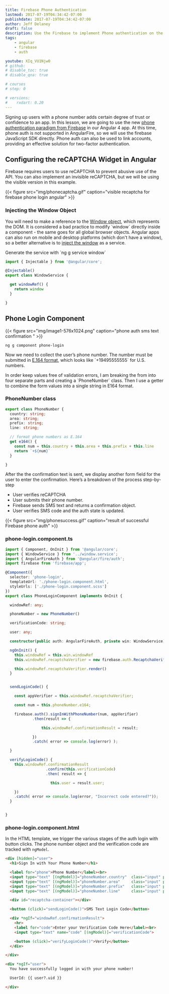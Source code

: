 ```yaml
---
title: Firebase Phone Authentication
lastmod: 2017-07-19T04:34:42-07:00
publishdate: 2017-07-19T04:34:42-07:00
author: Jeff Delaney
draft: false
description: Use the Firebase to implement Phone authentication on the web. 
tags: 
    - angular
    - firebase
    - auth

youtube: XIq_VU1Njw0
# github: 
# disable_toc: true
# disable_qna: true

# courses
# step: 0

# versions:
#    rxdart: 0.20
---
```


<p>Signing up users with a phone number adds certain degree of trust or confidence to an app. In this lesson, we are going to use the new <a href="https://firebase.google.com/docs/auth/web/phone-auth">phone authentication paradigm from Firebase</a> in our Angular 4 app. At this time, phone auth is not supported in AngularFire, so we will use the firebase JavaScript SDK directly. Phone auth can also be used to link accounts, providing an effective solution for two-factor authentication. </p>

## Configuring the reCAPTCHA Widget in Angular

<p>Firebase requires users to use reCAPTCHA to prevent abusive use of the API. You can also implement an invisible reCAPTCHA, but we will be using the visible version in this example. </p>


{{< figure src="img/phonecaptcha.gif" caption="visible recaptcha for firebase phone login angular" >}}

### Injecting the Window Object

<p>You will need to make a reference to the <a href="https://developer.mozilla.org/en-US/docs/Web/API/Window">Window object</a>, which represents the DOM. It is considered a bad practice to modify `window` directly inside a component - the same goes for all global browser objects. Angular apps can also run on mobile and desktop platforms (which don't have a window), so a better alternative is to <a href="https://juristr.com/blog/2016/09/ng2-get-window-ref/">inject the window</a> as a service. </p>

<p>Generate the service with `ng g service window`</p>

```typescript
import { Injectable } from '@angular/core';

@Injectable()
export class WindowService {

  get windowRef() {
    return window
  }

}

```

## Phone Login Component

{{< figure src="img/image1-576x1024.png" caption="phone auth sms text confirmation " >}}

```shell
ng g component phone-login
```

<p>Now we need to collect the user’s phone number. The number must be submitted in <a href="https://en.wikipedia.org/wiki/E.164">E.164 format</a>, which looks like `+19495555555` for U.S. numbers. </p>

<p>In order keep values free of validation errors, I am breaking the from into four separate parts and creating a `PhoneNumber` class. Then I use a getter to combine the form values into a single string in E164 format. </p>

### PhoneNumber class

```typescript
export class PhoneNumber {
  country: string;
  area: string;
  prefix: string;
  line: string;

  // format phone numbers as E.164
  get e164() {
    const num = this.country + this.area + this.prefix + this.line
    return `+${num}`
  }

}
```

<p>After the the confirmation text is sent, we display another form field for the user to enter the confirmation. Here’s a breakdown of the process step-by-step</p>

- User verifies reCAPTCHA
- User submits their phone number.
- Firebase sends SMS text and returns a confirmation object.
- User verifies SMS code and the auth state is updated.


{{< figure src="img/phonesuccess.gif" caption="result of successful Firebase phone auth" >}}


### phone-login.component.ts

```typescript
import { Component, OnInit } from '@angular/core';
import { WindowService } from '../window.service';
import { AngularFireAuth } from '@angular/fire/auth';
import firebase from 'firebase/app';

@Component({
  selector: 'phone-login',
  templateUrl: './phone-login.component.html',
  styleUrls: ['./phone-login.component.scss']
})
export class PhoneLoginComponent implements OnInit {

  windowRef: any;

  phoneNumber = new PhoneNumber()

  verificationCode: string;

  user: any;

  constructor(public auth: AngularFireAuth, private win: WindowService) { }

  ngOnInit() {
    this.windowRef = this.win.windowRef
    this.windowRef.recaptchaVerifier = new firebase.auth.RecaptchaVerifier('recaptcha-container')

    this.windowRef.recaptchaVerifier.render()
  }


  sendLoginCode() {

    const appVerifier = this.windowRef.recaptchaVerifier;

    const num = this.phoneNumber.e164;

    firebase.auth().signInWithPhoneNumber(num, appVerifier)
            .then(result => {

                this.windowRef.confirmationResult = result;

            })
            .catch( error => console.log(error) );

  }

  verifyLoginCode() {
    this.windowRef.confirmationResult
                  .confirm(this.verificationCode)
                  .then( result => {

                    this.user = result.user;

    })
    .catch( error => console.log(error, "Incorrect code entered?"));
  }


}
```

### phone-login.component.html

In the HTML template, we trigger the various stages of the auth login with button clicks. The phone number object and the verification code are tracked with `ngModel`.


```html
<div [hidden]="user">
  <h1>Sign In with Your Phone Number</h1>

  <label for="phone">Phone Number</label><br>
  <input type="text" [(ngModel)]="phoneNumber.country"  class="input" placeholder="1"    maxlength="2">
  <input type="text" [(ngModel)]="phoneNumber.area"     class="input" placeholder="949"  maxlength="3">
  <input type="text" [(ngModel)]="phoneNumber.prefix"   class="input" placeholder="555"  maxlength="3">
  <input type="text" [(ngModel)]="phoneNumber.line"     class="input" placeholder="5555" maxlength="4">

  <div id="recaptcha-container"></div>

  <button (click)="sendLoginCode()">SMS Text Login Code</button>

  <div *ngIf="windowRef.confirmationResult">
    <hr>
    <label for="code">Enter your Verification Code Here</label><br>
    <input type="text" name="code" [(ngModel)]="verificationCode">

    <button (click)="verifyLoginCode()">Verify</button>
  </div>

</div>

<div *ngIf="user">
  You have successfully logged in with your phone number!

  UserId: {{ user?.uid }}

</div>
```

